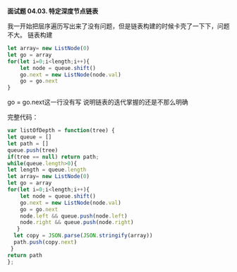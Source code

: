 **面试题 04.03. 特定深度节点链表**  

我一开始把层序遍历写出来了没有问题，但是链表构建的时候卡壳了一下下，问题不大。
链表构建
```javaScript
let array= new ListNode(0)
let go = array
for(let i=0;i<length;i++){
    let node = queue.shift()
    go.next = new ListNode(node.val)
    go = go.next
}
```
go = go.next这一行没有写 说明链表的迭代掌握的还是不那么明确

完整代码：
```javaScript
var listOfDepth = function(tree) {
let queue = []
let path = []
queue.push(tree)
if(tree == null) return path;
while(queue.length>0){
let length = queue.length
let array= new ListNode(0)
let go = array
for(let i=0;i<length;i++){
    let node = queue.shift()
    go.next = new ListNode(node.val)
    go = go.next
    node.left && queue.push(node.left)
    node.right && queue.push(node.right)
   }
  let copy = JSON.parse(JSON.stringify(array))
  path.push(copy.next)
 }
return path
};
```
